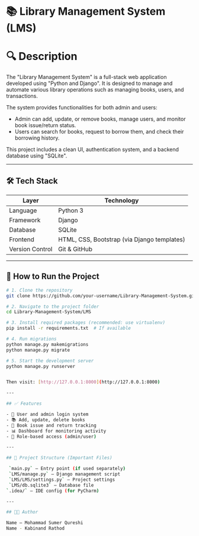 # 📚 Library Management System (LMS)

# 🔍 Description
The "Library Management System" is a full-stack web application developed using "Python and Django". It is designed to manage and automate various library operations such as managing books, users, and transactions.

The system provides functionalities for both admin and users:
- Admin can add, update, or remove books, manage users, and monitor book issue/return status.
- Users can search for books, request to borrow them, and check their borrowing history.

This project includes a clean UI, authentication system, and a backend database using "SQLite".

---

## 🛠️ Tech Stack

| Layer         | Technology     |
|---------------|----------------|
| Language  | Python 3       |
| Framework | Django         |
| Database  | SQLite         |
| Frontend  | HTML, CSS, Bootstrap (via Django templates) |
| Version Control | Git & GitHub |

---

## 🚀 How to Run the Project

```bash
# 1. Clone the repository
git clone https://github.com/your-username/Library-Management-System.git

# 2. Navigate to the project folder
cd Library-Management-System/LMS

# 3. Install required packages (recommended: use virtualenv)
pip install -r requirements.txt  # If available

# 4. Run migrations
python manage.py makemigrations
python manage.py migrate

# 5. Start the development server
python manage.py runserver


Then visit: [http://127.0.0.1:8000](http://127.0.0.1:8000)

---

## ✅ Features

- 👤 User and admin login system
- 📚 Add, update, delete books
- 📖 Book issue and return tracking
- 📊 Dashboard for monitoring activity
- 🔐 Role-based access (admin/user)

---

## 📂 Project Structure (Important Files)

 `main.py` – Entry point (if used separately)
 `LMS/manage.py` – Django management script
 `LMS/LMS/settings.py` – Project settings
 `LMS/db.sqlite3` – Database file
`.idea/` – IDE config (for PyCharm)

---

## 👨‍💻 Author

Name – Mohammad Sumer Qureshi 
Name - Kabinand Rathod
